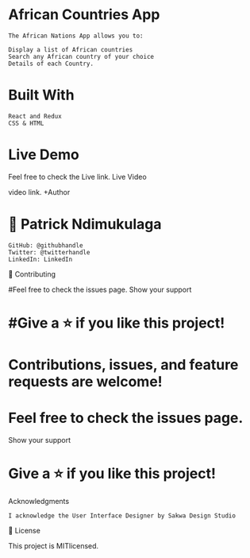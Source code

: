 # African Countries App


    The African Nations App allows you to:

    Display a list of African countries
    Search any African country of your choice
    Details of each Country.

# Built With


    React and Redux
    CSS & HTML


# Live Demo 


Feel free to check the Live link.
Live Video

video link.
+Author

# 👤 Patrick Ndimukulaga


    GitHub: @githubhandle
    Twitter: @twitterhandle
    LinkedIn: LinkedIn

🤝 Contributing

#Feel free to check the issues page.
Show your support

#Give a ⭐️ if you like this project!
=======
# Contributions, issues, and feature requests are welcome!

# Feel free to check the issues page.
Show your support

# Give a ⭐️ if you like this project!
Acknowledgments

    I acknowledge the User Interface Designer by Sakwa Design Studio

📝 License


This project is MITlicensed.

